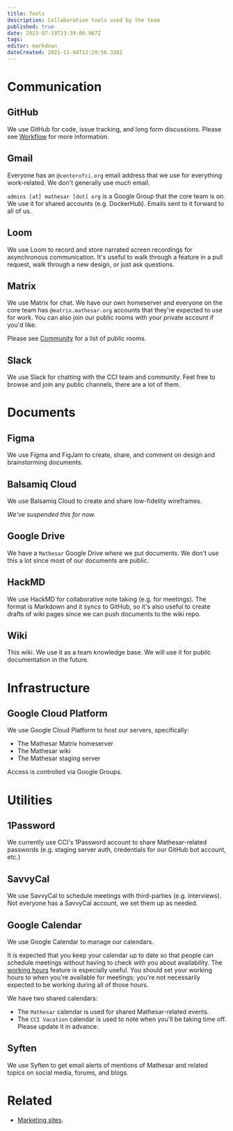 ```yaml
---
title: Tools
description: Collaboration tools used by the team
published: true
date: 2023-07-19T23:39:00.967Z
tags: 
editor: markdown
dateCreated: 2021-11-04T12:29:56.320Z
---
```


# Communication

## GitHub
We use GitHub for code, issue tracking, and long form discussions. Please see [Workflow](/team/guide/workflow) for more information.

## Gmail
Everyone has an `@centerofci.org` email address that we use for everything work-related. We don't generally use much email.

`admins [at] mathesar [dot] org` is a Google Group that the core team is on. We use it for shared accounts (e.g. DockerHub). Emails sent to it forward to all of us.

## Loom
We use Loom to record and store narrated screen recordings for asynchronous communication. It's useful to walk through a feature in a pull request, walk through a new design, or just ask questions.

## Matrix
We use Matrix for chat. We have our own homeserver and everyone on the core team has `@matrix.mathesar.org` accounts that they're expected to use for work. You can also join our public rooms with your private account if you'd like.

Please see [Community](/community) for a list of public rooms.

## Slack
We use Slack for chatting with the CCI team and community. Feel free to browse and join any public channels, there are a lot of them.

# Documents
## Figma
We use Figma and FigJam to create, share, and comment on design and brainstorming documents.

## Balsamiq Cloud
We use Balsamiq Cloud to create and share low-fidelity wireframes.

*We've suspended this for now.*

## Google Drive
We have a `Mathesar` Google Drive where we put documents. We don't use this a lot since most of our documents are public.

## HackMD
We use HackMD for collaborative note taking (e.g. for meetings). The format is Markdown and it syncs to GitHub, so it's also useful to create drafts of wiki pages since we can push documents to the wiki repo.

## Wiki
This wiki. We use it as a team knowledge base. We will use it for public documentation in the future.

# Infrastructure

## Google Cloud Platform
We use Google Cloud Platform to host our servers, specifically:
- The Mathesar Matrix homeserver
- The Mathesar wiki
- The Mathesar staging server

Access is controlled via Google Groups.

# Utilities

## 1Password
We currently use CCI's 1Password account to share Mathesar-related passwords (e.g. staging server auth, credentials for our GitHub bot account, etc.)

## SavvyCal
We use SavvyCal to schedule meetings with third-parties (e.g. interviews). Not everyone has a SavvyCal account, we set them up as needed.

## Google Calendar
We use Google Calendar to manage our calendars. 

It is expected that you keep your calendar up to date so that people can schedule meetings without having to check with you about availability. The [working hours](https://support.google.com/a/users/answer/9308669?hl=en) feature is especially useful. You should set your working hours to when you're available for meetings; you're not necessarily expected to be working during all of those hours.

We have two shared calendars:
- The `Mathesar` calendar is used for shared Mathesar-related events.
- The `CCI Vacation` calendar is used to note when you'll be taking time off. Please update it in advance.

## Syften
We use Syften to get email alerts of mentions of Mathesar and related topics on social media, forums, and blogs. 

# Related
- [Marketing sites](/en/marketing/sites).